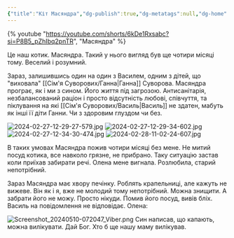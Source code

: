 ```yaml
---
{"title":"Кіт Масяндра","dg-publish":true,"dg-metatags":null,"dg-home":null,"permalink":"/moya-sim-ya/kit-masyandra/","dgPassFrontmatter":true,"noteIcon":""}
---
```


{% youtube "https://youtube.com/shorts/6kDe1Rxsabc?si=P8B5_pZhIbq2pnTR", "Масяндра" %}

Це наш котик. Масяндра. Такий у нього вигляд був ще чотири місяці тому. Веселий і розумний. 

Зараз, залишившись один на один з Василем, одним з дітей, що "виховала" [[Сім'я Суворових/Ганна\|Ганна]] Суворова. Масяндра програє, як і ми з сином. Його життя під загрозою. Антисанітарія, незбалансований раціон і просто відсутність любові, співчуття, та піклування на які [[Сім'я Суворових/Василь\|Василь]] не здатен, мабуть як інші її діти Ганни. Чи з здоровим глуздом чи без.



![2024-02-27-12-29-27-579.jpg](/img/user/2024-02-27-12-29-27-579.jpg)
![2024-02-27-12-29-34-602.jpg](/img/user/2024-02-27-12-29-34-602.jpg)
![2024-02-27-12-34-30-474.jpg](/img/user/2024-02-27-12-34-30-474.jpg)
![2024-02-28-11-02-24-607.jpg](/img/user/2024-02-28-11-02-24-607.jpg)

В таких умовах Масяндра пожив чотири місяці без мене. Не митий посуд котика, все навколо грязне, не прибрано. Таку ситуацію застав коли приїхав забирати речі. Олена мене вигнала. Розлюбила, старий непотрібний.

Зараз Масяндра має хвору печінку. Роблять крапельниці, але кажуть не вижеве. Він як і я, вже не молодий тому непотрібний. Можна знищити. А забрати його не можу. Просто нікуди. Помив його посуд, вивів бліх. Василь на повідомлення не відповідає. Олена:

![Screenshot_20240510-072047_Viber.png](/img/user/Screenshot_20240510-072047_Viber.png)
Син написав, що капають, можна вилікувати. Дай Бог. Хто б ще нашу маму вилікував.